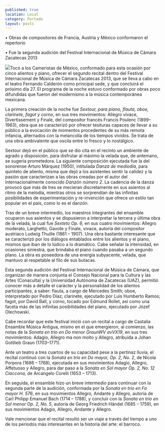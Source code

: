```yaml
---
published: true
location: Local
category: Portada
layout: posts
---
```


• Obras de compositores de Francia, Austria y México conformaron el repertorio

• Fue la segunda audición del Festival Internacional de Música de Cámara Zacatecas 2013

![](http://i.imgur.com/uSUVh35m.jpg)Tocó a los Cameristas de México, conformado para esta ocasión por cinco alientos y piano, ofrecer el segundo recital dentro del Festival Internacional de Música de Cámara Zacatecas 2013, que se lleva a cabo en el teatro Fernando Calderón como principal sede, y que concluirá el próximo día 27. El programa de la noche estuvo conformado por obras poco difundidas que fueron del modernismo a la música contemporánea mexicana.

La primera creación de la noche fue _Sextour, para piano, flauta, oboe, clarinete, fagot y corno_, en sus tres movimientos: Allegro vivace, Divertissement y Finale, del compositor francés Francis Poulenc (1899–1963), obra que se caracterizó por ofrecer tesituras capaces de llevar a su público a la evocación de momentos procedentes de su más remota infancia, alternados con la melancolía de los tiempos vividos. Se trata de una obra ambivalente que oscila entre lo fresco y lo nostálgico.

Sextour dejó en el público que se dio cita en el recinto un ambiente de agrado y disposición, para disfrutar al máximo la velada que, de antemano, se sugería prometedora. La siguiente composición ejecutada fue la del sonorense Arturo Márquez (1950), intitulada _Danza de mediodía_, para quinteto de aliento, misma que dejó a los asistentes sentir la calidez y la pasión que caracterizan a las obras creadas por el autor del internacionalmente conocido _Danzón número 2_. La cadencia de la danza provocó que más de tres se mecieran discretamente en sus asientos al ritmo de la melodía, mientras otros se sorprendían de las infinitas posibilidades de experimentación y re-invención que ofrece un estilo tan popular en el país, como lo es el danzón.

Tras de un breve intermedio, los maestros integrantes del ensamble ocuparon sus asientos y se dispusieron a interpretar la tercera y última obra de la velada, la cual fue _Sexteto Op. 6_, en sus cuatro movimientos: Allegro moderato, Larghetto, Gavote y Finale, vivace, autoría del compositor austriaco Ludwig Thuille (1861 – 1907). Una obra bastante interesante que se caracterizó por los diálogos entablados entre los alientos y el piano, mismos que iban de lo lúdico a lo dramático. Cabe señalar la intensidad, en ocasiones siniestra, que brindaba el piano cuando pasaba a un segundo plano. La obra es poseedora de una energía subyacente, velada, que mantuvo al respetable al filo de sus butacas.

Esta segunda audición del Festival Internacional de Música de Cámara, que organizan de manera conjunta el Consejo Nacional para la Cultura y las Artes (Conaculta) y la Universidad Autónoma de Zacatecas (UAZ), permitió conocer más a detalle el carácter y la personalidad de los alientos participantes, a saber: flauta, a cargo de Mercedes Smith; oboe, interpretado por Pedro Díaz; clarinete, ejecutado por Luis Humberto Ramos; fagot, por David Ball, y corno, tocado por Edmund Rollet, así como una faceta más de las infinitas posibilidades del piano, ejecutado por Józef Olechowski.

Cabe recordar que este festival inició con un recital a cargo de Castalia Ensamble Música Antigua, mismo en el que emergieron, al comienzo, las notas de la _Sonata en trío en Do menor GraunWV avVX19_, en sus tres movimientos: Adagio, Allegro ma non molto y Allegro, atribuida a Johan Gottlieb Graun (1703–1771).

Ante un teatro a tres cuartos de su capacidad pese a la pertinaz lluvia, el recital continuó con la _Sonata en trío en Do mayor, Op. 2, No. 2_, de Nicola Porpora (1686 – 1768), ejecutada en sus movimientos Adagio, Allegro, Affetuoso y Allegro, para dar paso a la _Sonata en Sol mayor Op. 2, No. 12 Ciaccona_, de Arcangelo Corelli (1653 – 1713). 

En seguida, el ensamble hizo un breve intermedio para continuar con la segunda parte de la audición, conformada por la _Sonata en trío en Fa mayor H. 576_, en sus movimientos Allegro, Andante y Allegro, autoría de Carl Philipp Emanuel Bach (1714 – 1788), y concluir con la _Sonata en trío en Sol menor Op. 2, No. 5_, autoría de Georg Friedrich Händel (1685 – 1759), en sus movimientos Adagio, Allegro, Andante y Allegro.

Vale mencionar que el recital resultó ser un viaje a través del tiempo a uno de los periodos más interesantes en la historia del arte: el barroco.
